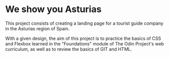 # We show you Asturias

This project consists of creating a landing page for a tourist guide company in the Asturias region of Spain.

With a given design, the aim of this project is to practice the basics of CSS and Flexbox learned in the "Foundations" module of The Odin Project's web curriculum, as well as to review the basics of GIT and HTML.
